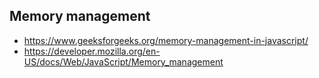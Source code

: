 ## Memory management

- https://www.geeksforgeeks.org/memory-management-in-javascript/
- https://developer.mozilla.org/en-US/docs/Web/JavaScript/Memory_management
